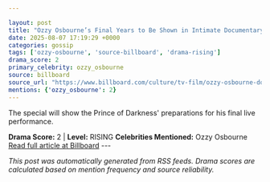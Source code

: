 ```yaml
---

layout: post
title: "Ozzy Osbourne’s Final Years to Be Shown in Intimate Documentary ‘Coming Home’"
date: 2025-08-07 17:19:29 +0000
categories: gossip
tags: ['ozzy-osbourne', 'source-billboard', 'drama-rising']
drama_score: 2
primary_celebrity: ozzy_osbourne
source: billboard
source_url: "https://www.billboard.com/culture/tv-film/ozzy-osbourne-documentary-final-years-1236038699/"
mentions: {'ozzy_osbourne': 2}
---
```


The special will show the Prince of Darkness' preparations for his final live performance.

**Drama Score:** 2 | **Level:** RISING **Celebrities Mentioned:** Ozzy Osbourne [Read full article at Billboard](https://www.billboard.com/culture/tv-film/ozzy-osbourne-documentary-final-years-1236038699/) --- 

*This post was automatically generated from RSS feeds. Drama scores are calculated based on mention frequency and source reliability.*
